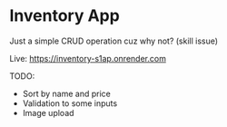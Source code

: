 # Inventory App

Just a simple CRUD operation cuz why not? (skill issue)

Live: https://inventory-s1ap.onrender.com

TODO:
 * Sort by name and price
 * Validation to some inputs
 * Image upload
